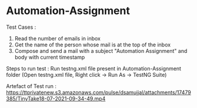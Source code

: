 # Automation-Assignment
Test Cases :
1. Read the number of emails in inbox
2. Get the name of the person whose mail is at the top of the inbox
3. Compose and send a mail with a subject "Automation Assignment" and body with current timestamp

Steps to run test :
Run testng.xml file present in Automation-Assignment folder (Open testng.xml file, Right click -> Run As -> TestNG Suite)

Artefact of Test run : https://ttprivatenew.s3.amazonaws.com/pulse/dsamujjal/attachments/17479385/TinyTake18-07-2021-09-34-49.mp4

